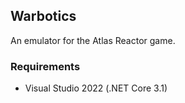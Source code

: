 ## Warbotics
An emulator for the Atlas Reactor game.



### Requirements
 * Visual Studio 2022 (.NET Core 3.1)
 

